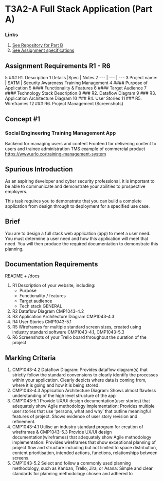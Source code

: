 # T3A2-A Full Stack Application (Part A)
### Links
1. [See Repository for Part B](https://github.com/kayshcache/t4a2-b-fullstack-app)
2. [See Assignment specifications]()
## Assignment Requirements R1 - R6
5   ### R1. Description
  1 Details |Spec | Notes
  2 --- | --- | ---
  3 Project name: | SATM | Security Awareness Training Management
  4 #### Purpose of Application
  5 #### Functionality & Features
  6 #### Target Audience
  7 #### Technology Stack Description
  8 ### R2. Dataflow Diagram
  9 ### R3. Application Architecture Diagram
 10 ### R4. User Stories
 11 ### R5. Wireframes
 12 ### R6. Project Management (Screenshots)

## Concept #1
### Social Engineering Training Management App
Backend for managing users and content
Frontend for delivering content to users and trainee administration
TMS example of commercial product https://www.arlo.co/training-management-system
## Spurious Introduction
As an aspiring developer and cyber security professional, it is important to be able to communicate and demonstrate your abilities to prospective employers.

This task requires you to demonstrate that you can build a complete application from design through to deployment for a specified use case.

## Brief
You are to design a full stack web application (app) to meet a user need. You must determine a user need and how this application will meet that need. You will then produce the required documentation to demonstrate this planning.
## Documentation Requirements
README + /docs
1. R1	Description of your website, including:
   * Purpose
   * Functionality / features
   * Target audience
   * Tech stack	GENERAL
2. R2	Dataflow Diagram	CMP1043-4.2
3. R3	Application Architecture Diagram	CMP1043-4.3
4. R4	User Stories	CMP1043-5.1
5. R5	Wireframes for multiple standard screen sizes, created using industry standard software	CMP1043-4.1, CMP1043-5.3
6. R6	Screenshots of your Trello board throughout the duration of the project
## Marking Criteria
1. CMP1043-4.2 Dataflow Diagram: Provides dataflow diagram(s) that strictly follow the standard convensions to clearly identify the processes within your application. Clearly depicts where data is coming from, where it is going and how it is being stored.
2. CMP1043-4.3 Application Architecture Diagram: Shows almost flawless understanding of the high level structure of the app
3. CMP1043-5.1 Provide UX/UI design documentation(user stories) that adequately show Agile methodology implementation: Provides multiple user stories that use ‘persona, what and why’ that outline meaningful features of project. Shows evidence of user story revision and refinement.
4. CMP1043-4.1 Utilise an industry standard program for creation of wireframes & CMP1043-5.3 Provide UX/UI design documentation(wireframes) that adequately show Agile methodology implementation: Provides wireframes that show exceptional planning of project flow and structure including but not limited to space distribution, content prioritisation, intended actions, functions, relationships between screens.
5. CMP1043-5.2 Select and follow a commonly used planning methodology, such as Kanban, Trello, Jira, or Asana: Simple and clear standards for planning methodology chosen and adhered to


